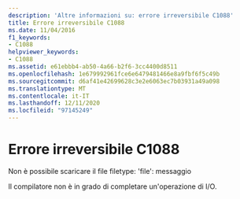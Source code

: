 ```yaml
---
description: 'Altre informazioni su: errore irreversibile C1088'
title: Errore irreversibile C1088
ms.date: 11/04/2016
f1_keywords:
- C1088
helpviewer_keywords:
- C1088
ms.assetid: e61ebbb4-ab50-4a66-b2f6-3cc4400d8511
ms.openlocfilehash: 1e679992961fce6e6479481466e8a9fbf6f5c49b
ms.sourcegitcommit: d6af41e42699628c3e2e6063ec7b03931a49a098
ms.translationtype: MT
ms.contentlocale: it-IT
ms.lasthandoff: 12/11/2020
ms.locfileid: "97145249"
---
```

# <a name="fatal-error-c1088"></a>Errore irreversibile C1088

Non è possibile scaricare il file filetype: 'file': messaggio

Il compilatore non è in grado di completare un'operazione di I/O.
